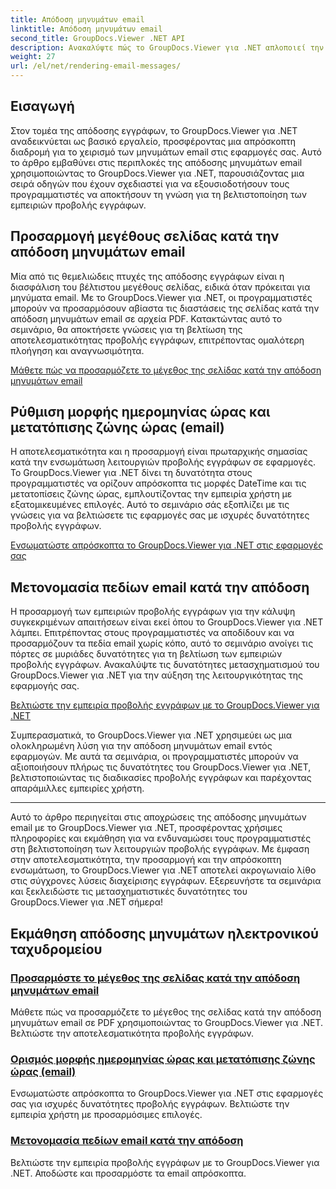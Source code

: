 ```yaml
---
title: Απόδοση μηνυμάτων email
linktitle: Απόδοση μηνυμάτων email
second_title: GroupDocs.Viewer .NET API
description: Ανακαλύψτε πώς το GroupDocs.Viewer για .NET απλοποιεί την απόδοση μηνυμάτων email σε αρχεία PDF. Μάθετε να προσαρμόζετε το μέγεθος της σελίδας, να ορίζετε τη μορφή DateTime και να μετονομάζετε αποτελεσματικά τα πεδία.
weight: 27
url: /el/net/rendering-email-messages/
---
```

## Εισαγωγή

Στον τομέα της απόδοσης εγγράφων, το GroupDocs.Viewer για .NET αναδεικνύεται ως βασικό εργαλείο, προσφέροντας μια απρόσκοπτη διαδρομή για το χειρισμό των μηνυμάτων email στις εφαρμογές σας. Αυτό το άρθρο εμβαθύνει στις περιπλοκές της απόδοσης μηνυμάτων email χρησιμοποιώντας το GroupDocs.Viewer για .NET, παρουσιάζοντας μια σειρά οδηγών που έχουν σχεδιαστεί για να εξουσιοδοτήσουν τους προγραμματιστές να αποκτήσουν τη γνώση για τη βελτιστοποίηση των εμπειριών προβολής εγγράφων.

## Προσαρμογή μεγέθους σελίδας κατά την απόδοση μηνυμάτων email

Μία από τις θεμελιώδεις πτυχές της απόδοσης εγγράφων είναι η διασφάλιση του βέλτιστου μεγέθους σελίδας, ειδικά όταν πρόκειται για μηνύματα email. Με το GroupDocs.Viewer για .NET, οι προγραμματιστές μπορούν να προσαρμόσουν αβίαστα τις διαστάσεις της σελίδας κατά την απόδοση μηνυμάτων email σε αρχεία PDF. Κατακτώντας αυτό το σεμινάριο, θα αποκτήσετε γνώσεις για τη βελτίωση της αποτελεσματικότητας προβολής εγγράφων, επιτρέποντας ομαλότερη πλοήγηση και αναγνωσιμότητα.

[Μάθετε πώς να προσαρμόζετε το μέγεθος της σελίδας κατά την απόδοση μηνυμάτων email](./adjust-page-size-email/)

## Ρύθμιση μορφής ημερομηνίας ώρας και μετατόπισης ζώνης ώρας (email)

Η αποτελεσματικότητα και η προσαρμογή είναι πρωταρχικής σημασίας κατά την ενσωμάτωση λειτουργιών προβολής εγγράφων σε εφαρμογές. Το GroupDocs.Viewer για .NET δίνει τη δυνατότητα στους προγραμματιστές να ορίζουν απρόσκοπτα τις μορφές DateTime και τις μετατοπίσεις ζώνης ώρας, εμπλουτίζοντας την εμπειρία χρήστη με εξατομικευμένες επιλογές. Αυτό το σεμινάριο σάς εξοπλίζει με τις γνώσεις για να βελτιώσετε τις εφαρμογές σας με ισχυρές δυνατότητες προβολής εγγράφων.

[Ενσωματώστε απρόσκοπτα το GroupDocs.Viewer για .NET στις εφαρμογές σας](./set-date-time-format-offset-email/)

## Μετονομασία πεδίων email κατά την απόδοση

Η προσαρμογή των εμπειριών προβολής εγγράφων για την κάλυψη συγκεκριμένων απαιτήσεων είναι εκεί όπου το GroupDocs.Viewer για .NET λάμπει. Επιτρέποντας στους προγραμματιστές να αποδίδουν και να προσαρμόζουν τα πεδία email χωρίς κόπο, αυτό το σεμινάριο ανοίγει τις πόρτες σε μυριάδες δυνατότητες για τη βελτίωση των εμπειριών προβολής εγγράφων. Ανακαλύψτε τις δυνατότητες μετασχηματισμού του GroupDocs.Viewer για .NET για την αύξηση της λειτουργικότητας της εφαρμογής σας.

[Βελτιώστε την εμπειρία προβολής εγγράφων με το GroupDocs.Viewer για .NET](./rename-email-fields/)

Συμπερασματικά, το GroupDocs.Viewer για .NET χρησιμεύει ως μια ολοκληρωμένη λύση για την απόδοση μηνυμάτων email εντός εφαρμογών. Με αυτά τα σεμινάρια, οι προγραμματιστές μπορούν να αξιοποιήσουν πλήρως τις δυνατότητες του GroupDocs.Viewer για .NET, βελτιστοποιώντας τις διαδικασίες προβολής εγγράφων και παρέχοντας απαράμιλλες εμπειρίες χρήστη.

--- 

Αυτό το άρθρο περιηγείται στις αποχρώσεις της απόδοσης μηνυμάτων email με το GroupDocs.Viewer για .NET, προσφέροντας χρήσιμες πληροφορίες και εκμάθηση για να ενδυναμώσει τους προγραμματιστές στη βελτιστοποίηση των λειτουργιών προβολής εγγράφων. Με έμφαση στην αποτελεσματικότητα, την προσαρμογή και την απρόσκοπτη ενσωμάτωση, το GroupDocs.Viewer για .NET αποτελεί ακρογωνιαίο λίθο στις σύγχρονες λύσεις διαχείρισης εγγράφων. Εξερευνήστε τα σεμινάρια και ξεκλειδώστε τις μετασχηματιστικές δυνατότητες του GroupDocs.Viewer για .NET σήμερα!
## Εκμάθηση απόδοσης μηνυμάτων ηλεκτρονικού ταχυδρομείου
### [Προσαρμόστε το μέγεθος της σελίδας κατά την απόδοση μηνυμάτων email](./adjust-page-size-email/)
Μάθετε πώς να προσαρμόζετε το μέγεθος της σελίδας κατά την απόδοση μηνυμάτων email σε PDF χρησιμοποιώντας το GroupDocs.Viewer για .NET. Βελτιώστε την αποτελεσματικότητα προβολής εγγράφων.
### [Ορισμός μορφής ημερομηνίας ώρας και μετατόπισης ζώνης ώρας (email)](./set-date-time-format-offset-email/)
Ενσωματώστε απρόσκοπτα το GroupDocs.Viewer για .NET στις εφαρμογές σας για ισχυρές δυνατότητες προβολής εγγράφων. Βελτιώστε την εμπειρία χρήστη με προσαρμόσιμες επιλογές.
### [Μετονομασία πεδίων email κατά την απόδοση](./rename-email-fields/)
Βελτιώστε την εμπειρία προβολής εγγράφων με το GroupDocs.Viewer για .NET. Αποδώστε και προσαρμόστε τα email απρόσκοπτα.